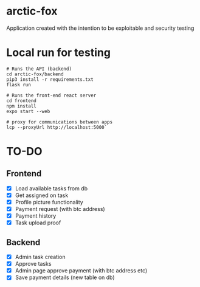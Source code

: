 # arctic-fox
Application created with the intention to be exploitable and security testing

# Local run for testing

```
# Runs the API (backend)
cd arctic-fox/backend
pip3 install -r requirements.txt 
flask run
```

```
# Runs the front-end react server
cd frontend
npm install
expo start --web
```
```
# proxy for communications between apps
lcp --proxyUrl http://localhost:5000`
```

# TO-DO
## Frontend
  - [x] Load available tasks from db
  - [x] Get assigned on task
  - [x] Profile picture functionality 
  - [x] Payment request (with btc address)
  - [x] Payment history
  - [x] Task upload proof
## Backend
  - [x] Admin task creation
  - [x] Approve tasks
  - [x] Admin page approve payment (with btc address etc)
  - [x] Save payment details (new table on db)
